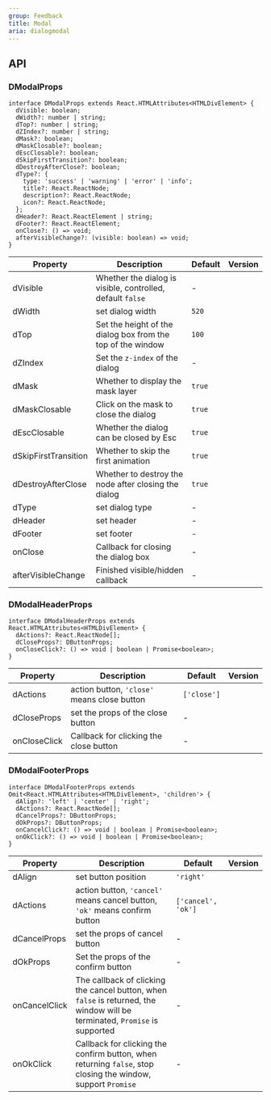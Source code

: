 ```yaml
---
group: Feedback
title: Modal
aria: dialogmodal
---
```


## API

### DModalProps

```tsx
interface DModalProps extends React.HTMLAttributes<HTMLDivElement> {
  dVisible: boolean;
  dWidth?: number | string;
  dTop?: number | string;
  dZIndex?: number | string;
  dMask?: boolean;
  dMaskClosable?: boolean;
  dEscClosable?: boolean;
  dSkipFirstTransition?: boolean;
  dDestroyAfterClose?: boolean;
  dType?: {
    type: 'success' | 'warning' | 'error' | 'info';
    title?: React.ReactNode;
    description?: React.ReactNode;
    icon?: React.ReactNode;
  };
  dHeader?: React.ReactElement | string;
  dFooter?: React.ReactElement;
  onClose?: () => void;
  afterVisibleChange?: (visible: boolean) => void;
}
```

<!-- prettier-ignore-start -->
| Property | Description | Default | Version | 
| --- | --- | --- | --- | 
| dVisible | Whether the dialog is visible, controlled, default `false` | - | |
| dWidth | set dialog width | `520` | |
| dTop | Set the height of the dialog box from the top of the window | `100` | |
| dZIndex | Set the `z-index` of the dialog | - | |
| dMask | Whether to display the mask layer | `true` | |
| dMaskClosable | Click on the mask to close the dialog | `true` | |
| dEscClosable | Whether the dialog can be closed by Esc | `true` | |
| dSkipFirstTransition | Whether to skip the first animation | `true` | |
| dDestroyAfterClose | Whether to destroy the node after closing the dialog | `true` | |
| dType | set dialog type | - | |
| dHeader | set header | - | |
| dFooter | set footer | - | |
| onClose | Callback for closing the dialog box | - | |
| afterVisibleChange | Finished visible/hidden callback | - | |
<!-- prettier-ignore-end -->

### DModalHeaderProps

```tsx
interface DModalHeaderProps extends React.HTMLAttributes<HTMLDivElement> {
  dActions?: React.ReactNode[];
  dCloseProps?: DButtonProps;
  onCloseClick?: () => void | boolean | Promise<boolean>;
}
```

<!-- prettier-ignore-start -->
| Property | Description | Default | Version | 
| --- | --- | --- | --- | 
| dActions | action button, `'close'` means close button | `['close']` | |
| dCloseProps | set the props of the close button | - | |
| onCloseClick | Callback for clicking the close button | - | |
<!-- prettier-ignore-end -->

### DModalFooterProps

```tsx
interface DModalFooterProps extends Omit<React.HTMLAttributes<HTMLDivElement>, 'children'> {
  dAlign?: 'left' | 'center' | 'right';
  dActions?: React.ReactNode[];
  dCancelProps?: DButtonProps;
  dOkProps?: DButtonProps;
  onCancelClick?: () => void | boolean | Promise<boolean>;
  onOkClick?: () => void | boolean | Promise<boolean>;
}
```

<!-- prettier-ignore-start -->
| Property | Description | Default | Version | 
| --- | --- | --- | --- | 
| dAlign | set button position | `'right'` | |
| dActions | action button, `'cancel'` means cancel button, `'ok'` means confirm button | `['cancel', 'ok']` | |
| dCancelProps | set the props of cancel button | - | |
| dOkProps | Set the props of the confirm button | - | |
| onCancelClick | The callback of clicking the cancel button, when `false` is returned, the window will be terminated, `Promise` is supported | - | |
| onOkClick | Callback for clicking the confirm button, when returning `false`, stop closing the window, support `Promise` | - | |
<!-- prettier-ignore-end -->
